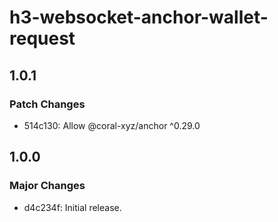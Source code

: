 # h3-websocket-anchor-wallet-request

## 1.0.1

### Patch Changes

- 514c130: Allow @coral-xyz/anchor ^0.29.0

## 1.0.0

### Major Changes

- d4c234f: Initial release.
